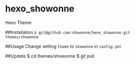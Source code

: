 # hexo_showonne

Hexo Theme

##Installation
`$ git@github.com:showonne/hexo_showonne.git themes/showonne`

##Usage
Change setting `theme` to `showonne` in `config.yml`

##Update
    $ cd themes/showonne
    $ git pull
